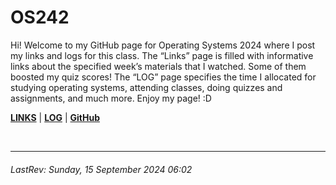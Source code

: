 # OS242

Hi! Welcome to my GitHub page for Operating Systems 2024 where I post my links and logs for this class. The “Links” page is filled with informative links about the specified week’s materials that I watched. Some of them boosted my quiz scores! The “LOG” page specifies the time I allocated for studying operating systems, attending classes, doing quizzes and assignments, and much more. Enjoy my page! :D

**[LINKS](links.md)** | **[LOG](TXT/mylog.txt)** | **[GitHub](https://github.com/karolinajocelyn/os242/)**

<br>

---
###### LastRev: Sunday, 15 September 2024 06:02
